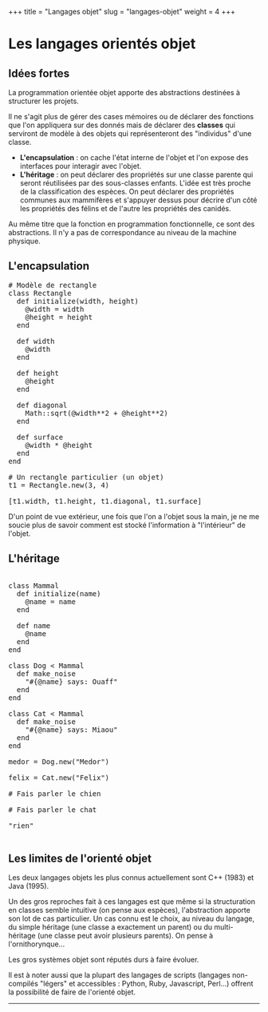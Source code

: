 +++
title = "Langages objet"
slug = "langages-objet"
weight = 4
+++

# Les langages orientés objet

## Idées fortes

La programmation orientée objet apporte des abstractions destinées à structurer les projets.

Il ne s'agit plus de gérer des cases mémoires ou de déclarer des fonctions que l'on appliquera sur des donnés mais de déclarer des **classes** qui serviront de modèle à des objets qui représenteront des "individus" d'une classe.

- **L'encapsulation** : on cache l'état interne de l'objet et l'on expose des interfaces pour interagir avec l'objet.
- **L'héritage** : on peut déclarer des propriétés sur une classe parente qui seront réutilisées par des sous-classes enfants. L'idée est très proche de la classification des espèces. On peut déclarer des propriétés communes aux mammifères et s'appuyer dessus pour décrire d'un côté les propriétés des félins et de l'autre les propriétés des canidés.

Au même titre que la fonction en programmation fonctionnelle, ce sont des abstractions. Il n'y a pas de correspondance au niveau de la machine physique.

## L'encapsulation

<pre class="language-klipse-eval-ruby">
# Modèle de rectangle
class Rectangle
  def initialize(width, height)
    @width = width
    @height = height
  end
  
  def width
    @width
  end
  
  def height
    @height
  end
  
  def diagonal
    Math::sqrt(@width**2 + @height**2)
  end
  
  def surface
    @width * @height
  end
end

# Un rectangle particulier (un objet)
t1 = Rectangle.new(3, 4)

[t1.width, t1.height, t1.diagonal, t1.surface]
</pre>

D'un point de vue extérieur, une fois que l'on a l'objet sous la main, je ne me soucie plus de savoir comment est stocké l'information à "l'intérieur" de l'objet.

## L'héritage

<pre class="language-klipse-eval-ruby">

class Mammal
  def initialize(name)
    @name = name
  end
  
  def name
    @name
  end
end

class Dog < Mammal
  def make_noise
    "#{@name} says: Ouaff"
  end
end

class Cat < Mammal
  def make_noise
    "#{@name} says: Miaou"
  end
end

medor = Dog.new("Medor")

felix = Cat.new("Felix")

# Fais parler le chien

# Fais parler le chat

"rien"

</pre>

## Les limites de l'orienté objet

Les deux langages objets les plus connus actuellement sont C++ (1983) et Java (1995).

Un des gros reproches fait à ces langages est que même si la structuration en classes semble intuitive (on pense aux espèces), l'abstraction apporte son lot de cas particulier. Un cas connu est le choix, au niveau du langage, du simple héritage (une classe a exactement un parent) ou du multi-héritage (une classe peut avoir plusieurs parents). On pense à l'ornithorynque...

Les gros systèmes objet sont réputés durs à faire évoluer.

Il est à noter aussi que la plupart des langages de scripts (langages non-compilés "légers" et accessibles : Python, Ruby, Javascript, Perl...) offrent la possibilité de faire de l'orienté objet.

---
